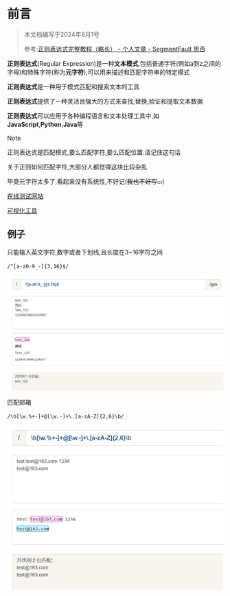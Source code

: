# 前言

> 本文档编写于2024年8月1号
>
> 参考:[正则表达式完整教程（略长） - 个人文章 - SegmentFault 思否](https://segmentfault.com/a/1190000040988916)

**正则表达式**(Regular Expression)是一种**文本模式**,包括普通字符(例如a到z之间的字母)和特殊字符(称为**元字符**),可以用来描述和匹配字符串的特定模式

**正则表达式**是一种用于模式匹配和搜索文本的工具

**正则表达式**提供了一种灵活且强大的方式来查找,替换,验证和提取文本数据

**正则表达式**可以应用于各种编程语言和文本处理工具中,如 **JavaScript**,**Python**,**Java**等

> [!note]
>
> 正则表达式是匹配模式,要么匹配字符,要么匹配位置.请记住这句话
>
> 关于正则如何匹配字符,大部分人都觉得这块比较杂乱
>
> 毕竟元字符太多了,看起来没有系统性,不好记(~~我也不好写...~~)

[在线测试网站](https://www.jyshare.com/front-end/854/)

[可视化工具](https://www.jyshare.com/front-end/7625/])

## 例子

只能输入英文字符,数字或者下划线,且长度在3~16字符之间

`/^[a-z0-9_-]{3,16}$/`

![1-1](assets/1-1.png)

匹配邮箱

`/\b[\w.%+-]+@[\w.-]+\.[a-zA-Z]{2,6}\b/`

![1-2](assets/1-2.png)

